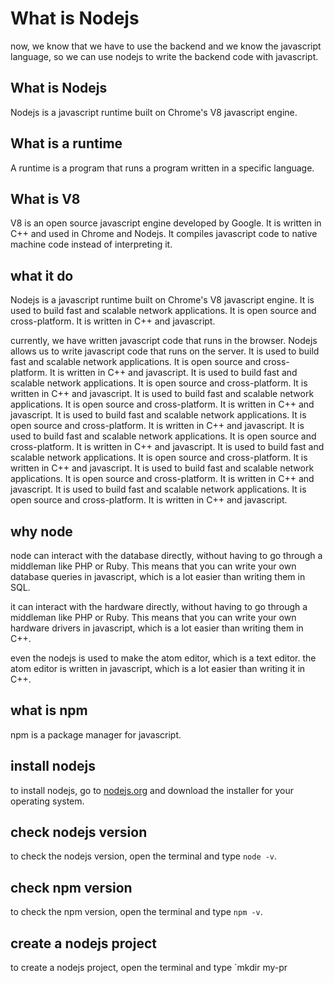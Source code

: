 # What is Nodejs

now, we know that we have to use the backend and we know the javascript language, so we can use nodejs to write the backend code with javascript.

## What is Nodejs

Nodejs is a javascript runtime built on Chrome's V8 javascript engine.

## What is a runtime

A runtime is a program that runs a program written in a specific language.

## What is V8

V8 is an open source javascript engine developed by Google. It is written in C++ and used in Chrome and Nodejs. It compiles javascript code to native machine code instead of interpreting it.

## what it do

Nodejs is a javascript runtime built on Chrome's V8 javascript engine. It is used to build fast and scalable network applications. It is open source and cross-platform. It is written in C++ and javascript.

currently, we have written javascript code that runs in the browser. Nodejs allows us to write javascript code that runs on the server. It is used to build fast and scalable network applications. It is open source and cross-platform. It is written in C++ and javascript. It is used to build fast and scalable network applications. It is open source and cross-platform. It is written in C++ and javascript. It is used to build fast and scalable network applications. It is open source and cross-platform. It is written in C++ and javascript. It is used to build fast and scalable network applications. It is open source and cross-platform. It is written in C++ and javascript. It is used to build fast and scalable network applications. It is open source and cross-platform. It is written in C++ and javascript. It is used to build fast and scalable network applications. It is open source and cross-platform. It is written in C++ and javascript. It is used to build fast and scalable network applications. It is open source and cross-platform. It is written in C++ and javascript. It is used to build fast and scalable network applications. It is open source and cross-platform. It is written in C++ and javascript.


## why node

node can interact with the database directly, without having to go through a middleman like PHP or Ruby. This means that you can write your own database queries in javascript, which is a lot easier than writing them in SQL.

it can interact with the hardware directly, without having to go through a middleman like PHP or Ruby. This means that you can write your own hardware drivers in javascript, which is a lot easier than writing them in C++.

even the nodejs is used to make the atom editor, which is a text editor. the atom editor is written in javascript, which is a lot easier than writing it in C++.

## what is npm

npm is a package manager for javascript.

## install nodejs

to install nodejs, go to [nodejs.org](https://nodejs.org/en/) and download the installer for your operating system.

## check nodejs version

to check the nodejs version, open the terminal and type `node -v`.

## check npm version

to check the npm version, open the terminal and type `npm -v`.

## create a nodejs project

to create a nodejs project, open the terminal and type `mkdir my-pr